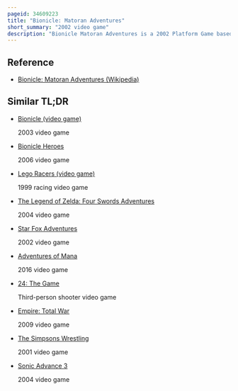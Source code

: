 ```yaml
---
pageid: 34609223
title: "Bionicle: Matoran Adventures"
short_summary: "2002 video game"
description: "Bionicle Matoran Adventures is a 2002 Platform Game based on Lego's Bionicle Line of constructible Action Figures. It was developed by argonaut Games and released for Game Boy Advance by electronic Arts and Lego Interactive. The Player controls Matoran and turaga Characters who must work together to repel the Invasion of insect-like Robots bohrok that threaten the Island of Mata Nui."
---
```


## Reference

- [Bionicle: Matoran Adventures (Wikipedia)](https://en.wikipedia.org/?curid=34609223)

## Similar TL;DR

- [Bionicle (video game)](/tldr/en/bionicle-video-game)

  2003 video game

- [Bionicle Heroes](/tldr/en/bionicle-heroes)

  2006 video game

- [Lego Racers (video game)](/tldr/en/lego-racers-video-game)

  1999 racing video game

- [The Legend of Zelda: Four Swords Adventures](/tldr/en/the-legend-of-zelda-four-swords-adventures)

  2004 video game

- [Star Fox Adventures](/tldr/en/star-fox-adventures)

  2002 video game

- [Adventures of Mana](/tldr/en/adventures-of-mana)

  2016 video game

- [24: The Game](/tldr/en/24-the-game)

  Third-person shooter video game

- [Empire: Total War](/tldr/en/empire-total-war)

  2009 video game

- [The Simpsons Wrestling](/tldr/en/the-simpsons-wrestling)

  2001 video game

- [Sonic Advance 3](/tldr/en/sonic-advance-3)

  2004 video game
